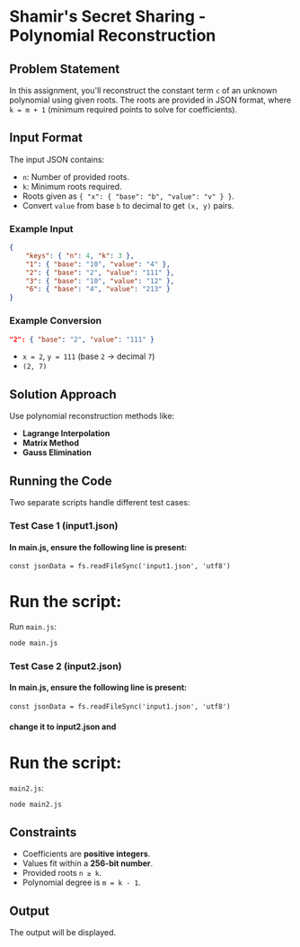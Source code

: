 # Shamir's Secret Sharing - Polynomial Reconstruction

## Problem Statement
In this assignment, you'll reconstruct the constant term `c` of an unknown polynomial using given roots. The roots are provided in JSON format, where `k = m + 1` (minimum required points to solve for coefficients).

## Input Format
The input JSON contains:
- `n`: Number of provided roots.
- `k`: Minimum roots required.
- Roots given as `{ "x": { "base": "b", "value": "v" } }`.
- Convert `value` from base `b` to decimal to get `(x, y)` pairs.

### Example Input
```json
{
    "keys": { "n": 4, "k": 3 },
    "1": { "base": "10", "value": "4" },
    "2": { "base": "2", "value": "111" },
    "3": { "base": "10", "value": "12" },
    "6": { "base": "4", "value": "213" }
}
```

### Example Conversion
```json
"2": { "base": "2", "value": "111" }
```
- `x = 2`, `y = 111` (base `2` → decimal `7`)
- `(2, 7)`

## Solution Approach
Use polynomial reconstruction methods like:
- **Lagrange Interpolation**
- **Matrix Method**
- **Gauss Elimination**

## Running the Code
Two separate scripts handle different test cases:

### Test Case 1 (input1.json)
#### In main.js, ensure the following line is present:
`const jsonData = fs.readFileSync('input1.json', 'utf8')`
# Run the script:
Run `main.js`:
```sh
node main.js
```

### Test Case 2 (input2.json)
#### In main.js, ensure the following line is present:
`const jsonData = fs.readFileSync('input1.json', 'utf8')`
#### change it to input2.json and 
# Run the script:
`main2.js`:
```sh
node main2.js
```

## Constraints
- Coefficients are **positive integers**.
- Values fit within a **256-bit number**.
- Provided roots `n ≥ k`.
- Polynomial degree is `m = k - 1`.

## Output
The output will be displayed.



